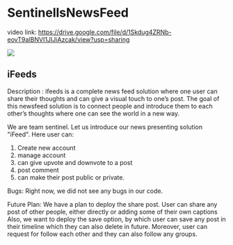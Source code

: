 # SentinellsNewsFeed
video link: https://drive.google.com/file/d/1Skdug4ZRNb-eovT9aIBNVI1JIJiAzcak/view?usp=sharing

<img src="https://cdn.discordapp.com/attachments/657576185320177675/861302431991595058/Screenshot_2021-07-04_234649.jpg" />


## iFeeds

Description :
ifeeds is a complete news feed solution where one user can share their thoughts and can give a visual touch to one’s post. The goal of this newsfeed solution is to connect people and introduce them to each other’s thoughts where one can see the world in a new way. 

We are team sentinel. Let us introduce our news presenting solution "iFeed".
Here user can: 
1. Create new account
2. manage account
2. can give upvote and downvote to a post
3. post comment 
4. can make their post public or private. 

Bugs:
Right now, we did not see any bugs in our code.

Future Plan:
We have a plan to deploy the share post. User can share any post of other people, either directly or adding some of their own captions Also, we want to deploy the save option, by which user can save any post in their timeline which they can also delete in future. Moreover, user can request for follow each other and they can also follow any groups.
